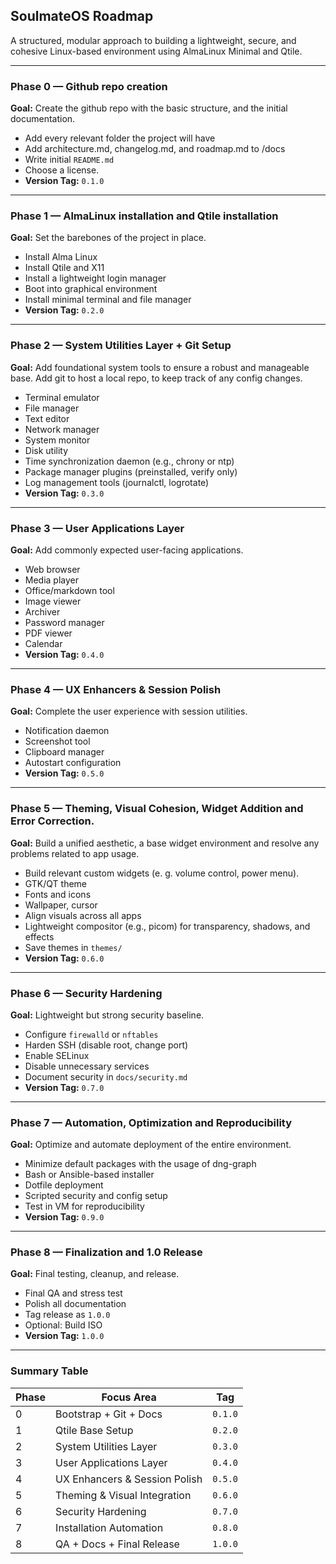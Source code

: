 ## SoulmateOS Roadmap

A structured, modular approach to building a lightweight, secure, and cohesive Linux-based environment using AlmaLinux Minimal and Qtile.

---

### Phase 0 — Github repo creation

**Goal:** Create the github repo with the basic structure, and the initial documentation.

* Add every relevant folder the project will have
* Add architecture.md, changelog.md, and roadmap.md to /docs
* Write initial `README.md`
* Choose a license.
* **Version Tag:** `0.1.0`

---

### Phase 1 — AlmaLinux installation and Qtile installation

**Goal:** Set the barebones of the project in place.

* Install Alma Linux
* Install Qtile and X11
* Install a lightweight login manager
* Boot into graphical environment
* Install minimal terminal and file manager
* **Version Tag:** `0.2.0`

---

### Phase 2 — System Utilities Layer + Git Setup

**Goal:** Add foundational system tools to ensure a robust and manageable base. Add git to host a local repo, to keep track of any config changes. 

* Terminal emulator
* File manager
* Text editor
* Network manager
* System monitor
* Disk utility
* Time synchronization daemon (e.g., chrony or ntp)
* Package manager plugins (preinstalled, verify only)
* Log management tools (journalctl, logrotate)
* **Version Tag:** `0.3.0`

---

### Phase 3 — User Applications Layer

**Goal:** Add commonly expected user-facing applications.

* Web browser
* Media player
* Office/markdown tool
* Image viewer
* Archiver
* Password manager
* PDF viewer
* Calendar
* **Version Tag:** `0.4.0`

---

### Phase 4 — UX Enhancers & Session Polish

**Goal:** Complete the user experience with session utilities.

* Notification daemon
* Screenshot tool
* Clipboard manager
* Autostart configuration
* **Version Tag:** `0.5.0`

---

### Phase 5 — Theming, Visual Cohesion, Widget Addition and Error Correction.

**Goal:** Build a unified aesthetic, a base widget environment and resolve any problems related to app usage.

* Build relevant custom widgets (e. g. volume control, power menu). 
* GTK/QT theme
* Fonts and icons
* Wallpaper, cursor
* Align visuals across all apps
* Lightweight compositor (e.g., picom) for transparency, shadows, and effects
* Save themes in `themes/`
* **Version Tag:** `0.6.0`

---

### Phase 6 — Security Hardening

**Goal:** Lightweight but strong security baseline.

* Configure `firewalld` or `nftables`
* Harden SSH (disable root, change port)
* Enable SELinux
* Disable unnecessary services
* Document security in `docs/security.md`
* **Version Tag:** `0.7.0`

---

### Phase 7 — Automation, Optimization and Reproducibility

**Goal:** Optimize and automate deployment of the entire environment.

* Minimize default packages with the usage of dng-graph
* Bash or Ansible-based installer
* Dotfile deployment
* Scripted security and config setup
* Test in VM for reproducibility
* **Version Tag:** `0.9.0`

---

### Phase 8 — Finalization and 1.0 Release

**Goal:** Final testing, cleanup, and release.

* Final QA and stress test
* Polish all documentation
* Tag release as `1.0.0`
* Optional: Build ISO
* **Version Tag:** `1.0.0`

---

### Summary Table

| Phase | Focus Area                    | Tag     |
| ----- | ----------------------------- | ------- |
| 0     | Bootstrap + Git + Docs        | `0.1.0` |
| 1     | Qtile Base Setup              | `0.2.0` |
| 2     | System Utilities Layer        | `0.3.0` |
| 3     | User Applications Layer       | `0.4.0` |
| 4     | UX Enhancers & Session Polish | `0.5.0` |
| 5     | Theming & Visual Integration  | `0.6.0` |
| 6     | Security Hardening            | `0.7.0` |
| 7     | Installation Automation       | `0.8.0` |
| 8     | QA + Docs + Final Release     | `1.0.0` |
